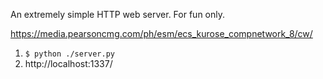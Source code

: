 An extremely simple HTTP web server. For fun only.

https://media.pearsoncmg.com/ph/esm/ecs_kurose_compnetwork_8/cw/

1. `$ python ./server.py`
2. http://localhost:1337/

